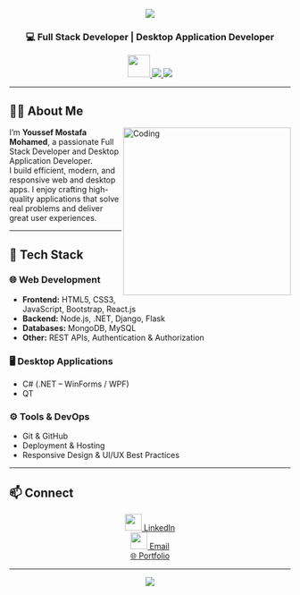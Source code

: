 <!-- Banner -->
<p align="center">
  <img src="https://capsule-render.vercel.app/api?type=waving&color=0:0f2027,100:2c5364&height=200&section=header&text=Youssef%20Elkade&fontSize=40&fontColor=ffffff&animation=fadeIn&fontAlignY=35" />
</p>

<h3 align="center">💻 Full Stack Developer | Desktop Application Developer</h3>

<p align="center">
  <a href="https://www.linkedin.com/in/youssef-mostafa-elkade">
    <img src="https://cdn.jsdelivr.net/gh/devicons/devicon/icons/linkedin/linkedin-original.svg" width="40" height="40"/>
  </a>
  <a href="mailto:youssefmostafaelkade@gmail.com">
    <img src="https://img.shields.io/badge/Email-D14836?style=flat&logo=gmail&logoColor=white"/>
  </a>
  <a href="https://joe-elkade.github.io/My-Portfolio/">
    <img src="https://img.shields.io/badge/Portfolio-000000?style=flat&logo=vercel&logoColor=white"/>
  </a>
</p>

---

## 👨‍💻 About Me  
<img align="right" alt="Coding" width="300" src="https://media.giphy.com/media/qgQUggAC3Pfv687qPC/giphy.gif" />  

I’m **Youssef Mostafa Mohamed**, a passionate Full Stack Developer and Desktop Application Developer.  
I build efficient, modern, and responsive web and desktop apps. I enjoy crafting high-quality applications that solve real problems and deliver great user experiences.  

---

## 🚀 Tech Stack  

### 🌐 Web Development  
- **Frontend:** HTML5, CSS3, JavaScript, Bootstrap, React.js  
- **Backend:** Node.js, .NET, Django, Flask  
- **Databases:** MongoDB, MySQL  
- **Other:** REST APIs, Authentication & Authorization  

### 🖥️ Desktop Applications  
- C# (.NET – WinForms / WPF)  
- QT  

### ⚙️ Tools & DevOps  
- Git & GitHub  
- Deployment & Hosting  
- Responsive Design & UI/UX Best Practices  

---

## 📫 Connect  
<p align="center">
  <a href="https://www.linkedin.com/in/youssef-mostafa-elkade">
    <img src="https://cdn.jsdelivr.net/gh/devicons/devicon/icons/linkedin/linkedin-original.svg" width="30" height="30"/> LinkedIn
  </a>  
  <br/>
  <a href="mailto:youssefmostafaelkade@gmail.com">
    <img src="https://img.icons8.com/color/48/000000/gmail-new.png" width="30" height="30"/> Email
  </a>
  <br/>
  <a href="https://joe-elkade.github.io/My-Portfolio/">
    🌐 Portfolio
  </a>
</p>

---

<p align="center">
  <img src="https://capsule-render.vercel.app/api?type=waving&color=0:0f2027,100:2c5364&height=120&section=footer"/>
</p>
